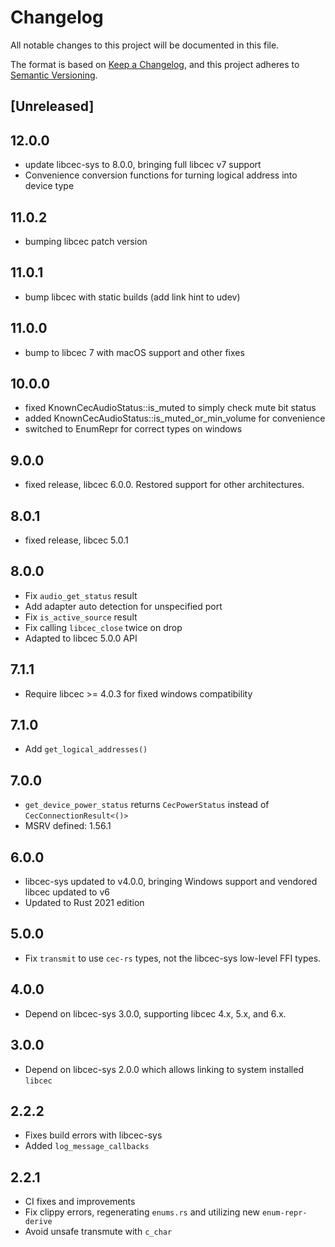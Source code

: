 # Changelog

All notable changes to this project will be documented in this file.

The format is based on [Keep a Changelog](https://keepachangelog.com/en/1.0.0/),
and this project adheres to [Semantic Versioning](https://semver.org/spec/v2.0.0.html).

## [Unreleased]

## 12.0.0

- update libcec-sys to 8.0.0, bringing full libcec v7 support
- Convenience conversion functions for turning logical address into device type


## 11.0.2

- bumping libcec patch version

## 11.0.1

- bump libcec with static builds (add link hint to udev)

## 11.0.0

- bump to libcec 7 with macOS support and other fixes

## 10.0.0

- fixed KnownCecAudioStatus::is_muted to simply check mute bit status
- added KnownCecAudioStatus::is_muted_or_min_volume for convenience
- switched to EnumRepr for correct types on windows

## 9.0.0

- fixed release, libcec 6.0.0. Restored support for other architectures.

## 8.0.1

- fixed release, libcec 5.0.1

## 8.0.0

- Fix `audio_get_status` result
- Add adapter auto detection for unspecified port
- Fix `is_active_source` result
- Fix calling `libcec_close` twice on drop
- Adapted to libcec 5.0.0 API

## 7.1.1

- Require libcec >= 4.0.3 for fixed windows compatibility

## 7.1.0

- Add `get_logical_addresses()`

## 7.0.0

- `get_device_power_status` returns `CecPowerStatus` instead of `CecConnectionResult<()>`
- MSRV defined: 1.56.1

## 6.0.0

- libcec-sys updated to v4.0.0, bringing Windows support and vendored libcec updated to v6
- Updated to Rust 2021 edition

## 5.0.0

- Fix `transmit` to use `cec-rs` types, not the libcec-sys low-level FFI types.

## 4.0.0

- Depend on libcec-sys 3.0.0, supporting libcec 4.x, 5.x, and 6.x.

## 3.0.0

- Depend on libcec-sys 2.0.0 which allows linking to system installed `libcec`

## 2.2.2

- Fixes build errors with libcec-sys
- Added `log_message_callbacks`

## 2.2.1

- CI fixes and improvements
- Fix clippy errors, regenerating `enums.rs` and utilizing new `enum-repr-derive`
- Avoid unsafe transmute with `c_char`
